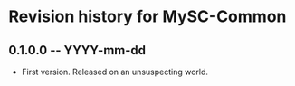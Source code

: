 # Revision history for MySC-Common

## 0.1.0.0  -- YYYY-mm-dd

* First version. Released on an unsuspecting world.
